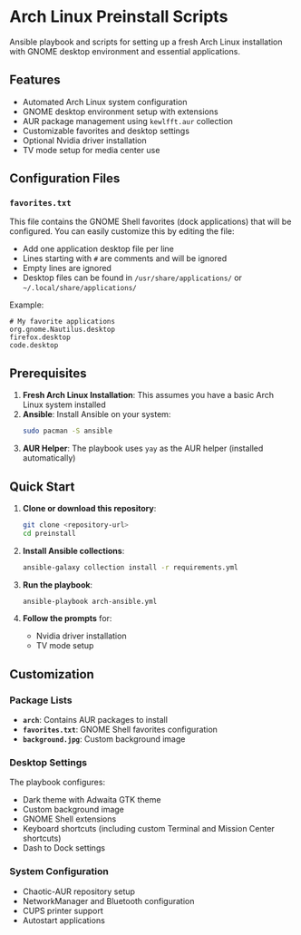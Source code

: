 # Arch Linux Preinstall Scripts

Ansible playbook and scripts for setting up a fresh Arch Linux installation with GNOME desktop environment and essential applications.

## Features

- Automated Arch Linux system configuration
- GNOME desktop environment setup with extensions
- AUR package management using `kewlfft.aur` collection
- Customizable favorites and desktop settings
- Optional Nvidia driver installation
- TV mode setup for media center use

## Configuration Files

### `favorites.txt`
This file contains the GNOME Shell favorites (dock applications) that will be configured. You can easily customize this by editing the file:

- Add one application desktop file per line
- Lines starting with `#` are comments and will be ignored
- Empty lines are ignored
- Desktop files can be found in `/usr/share/applications/` or `~/.local/share/applications/`

Example:
```
# My favorite applications
org.gnome.Nautilus.desktop
firefox.desktop
code.desktop
```

## Prerequisites

1. **Fresh Arch Linux Installation**: This assumes you have a basic Arch Linux system installed
2. **Ansible**: Install Ansible on your system:
   ```bash
   sudo pacman -S ansible
   ```
3. **AUR Helper**: The playbook uses `yay` as the AUR helper (installed automatically)

## Quick Start

1. **Clone or download this repository**:
   ```bash
   git clone <repository-url>
   cd preinstall
   ```

2. **Install Ansible collections**:
   ```bash
   ansible-galaxy collection install -r requirements.yml
   ```

3. **Run the playbook**:
   ```bash
   ansible-playbook arch-ansible.yml
   ```

4. **Follow the prompts** for:
   - Nvidia driver installation
   - TV mode setup

## Customization

### Package Lists
- **`arch`**: Contains AUR packages to install
- **`favorites.txt`**: GNOME Shell favorites configuration
- **`background.jpg`**: Custom background image

### Desktop Settings
The playbook configures:
- Dark theme with Adwaita GTK theme
- Custom background image
- GNOME Shell extensions
- Keyboard shortcuts (including custom Terminal and Mission Center shortcuts)
- Dash to Dock settings

### System Configuration
- Chaotic-AUR repository setup
- NetworkManager and Bluetooth configuration
- CUPS printer support
- Autostart applications
